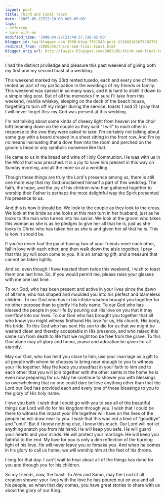 ```yaml
---
layout: post
title: Third and Final Toast
date: '2005-05-22T22:20:00.000-05:00'
tags:
- offering
- bare-with-me
modified_time: '2008-04-22T21:49:37.726-05:00'
blogger_id: tag:blogger.com,1999:blog-7551548.post-111682163675702781
redirect_from: /2005/05/third-and-final-toast.html
blogger_orig_url: http://fuwjax.blogspot.com/2005/05/third-and-final-toast.html
---
```


I had the distinct priviledge and pleasure this past weekend of giving both my first and my second toast at a wedding.

This weekend marked my 23rd rented tuxedo, each and every one of them rented as part of my participation in the weddings of my friends or family.  This weekend was special in so many ways, and it is hard to distill it down to a simple blog post.  But of all the memories I'm sure I'll take from this weekend, (vanilla whiskey, sleeping on the deck of the beach house, forgetting to turn off my ringer during the service, toasts 1 and 2) I pray that I will never forget this: my God was present at this wedding.

I'm not talking about some kinda of cheesy light from heaven (or the choir loft) beaming down on the couple as they said "I will" to each other in response to the vow they were asked to take.  I'm certainly not talking about some guy with a beard dressed in a sheet sitting in the front row.  And I'm by no means insinuating that a dove flew into the room and perched on the groom's head or any symbolic nonsense like that.

He came to us in the bread and wine of Holy Communion.  He was with us in the Word that was preached.  It is a joy to have him present in this way on Sunday morning, and all the more so at a wedding.

Though these things are truly the Lord's presence among us, there is still one more way that my God proclaimed himself a part of this wedding.  The faith, the hope, and the joy of his children who had gathered together to worship their Father is perhaps the most delightful way the Spirit presented his presence to us.

And this is how it should be.  We look to the couple as they look to the cross.  We look at the bride as she looks at this man turn in her husband, just as he looks to the man who turned into his savior.  We look at the groom who takes this woman as she is as he pledges to give her all that he is, just as she looks to Christ who has taken her as she is and given her all that he is.  This is how it should be.

If you've never had the joy of having two of your friends meet each other, fall in love with each other, and then walk down the aisle together, I pray that this joy will soon come to you.  It is an amazing gift, and a treasure that cannot be taken lightly.

And so, even though I have toasted them twice this weekend, I wish to toast them one last time.  So, if you would permit me, please raise your glasses with me one last time.

To our God, who has been present and active in your lives since the dawn of all time; who has shaped and moulded you into his perfect and blameless children.  To our God who has in his infinte wisdom brought you together for no other purpose than to glorify His holy name.  To our God who has blessed the people in your life by pouring out His love on you that it may overflow into our lives.  To our God who has brought you together that all who know you might witness firsthand His love for us, His church, His body, His bride.  To this God who has sent His son to die for us that we might be washed clean and thereby acceptable in His presence, and who raised this same son from death to life that we might too be free from the grave.  To this God alone may all glory and honor, praise and adoration be given for all eternity.

May our God, who has held you close to him, use your marriage as a gift to all people with whom he chooses to bring near enough to you to witness your life together.  May He keep you steadfast in your faith to him and to each other that you will join together with the other saints in the home he is even now preparing for us.  May he continue to shower you with blessings so overwhelming that no one could dare believe anything other than that the Lord our God has provided each and every one of those blessings to you to the glory of His holy name.

I love you both.  I wish that I could go with you to see all of the beautiful things our Lord will do for his kingdom through you.  I wish that I could be there to witness the impact your life together will have on the lives of the people he will draw near to you.  I wish that this was not a time of "goodbye" and "until".  But if I know nothing else, I know this much.  Our Lord will not let anything snatch you from his hand.  He will keep you safe.  He will guard your hearts and your minds.  He will protect your marriage.  He will keep you faithful to the end.  My love for you is only a dim reflection of the burning light of his love.  He will never leave you or forsake you.  And when he comes in his glory to call us home, we will worship him at the feet of his throne.

I long for that day.  I can't wait to hear about all of the things has done for you and through you for his children.  

So my friends, now, the toast:  To Alex and Samo, may the Lord of all creation shower your lives with the love he has poured out on you and all his people, so when that day comes, you have great stories to share with us about the glory of our King.